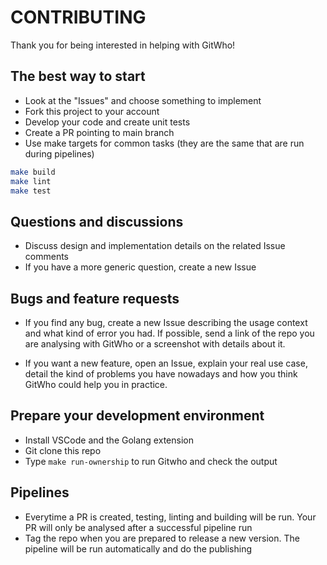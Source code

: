 # CONTRIBUTING

Thank you for being interested in helping with GitWho!

## The best way to start

- Look at the "Issues" and choose something to implement
- Fork this project to your account
- Develop your code and create unit tests
- Create a PR pointing to main branch
- Use make targets for common tasks (they are the same that are run during pipelines)

```sh
make build
make lint
make test
```

## Questions and discussions

- Discuss design and implementation details on the related Issue comments
- If you have a more generic question, create a new Issue

## Bugs and feature requests

- If you find any bug, create a new Issue describing the usage context and what kind of error you had. If possible, send a link of the repo you are analysing with GitWho or a screenshot with details about it.

- If you want a new feature, open an Issue, explain your real use case, detail the kind of problems you have nowadays and how you think GitWho could help you in practice.

## Prepare your development environment

- Install VSCode and the Golang extension
- Git clone this repo
- Type `make run-ownership` to run Gitwho and check the output

## Pipelines

- Everytime a PR is created, testing, linting and building will be run. Your PR will only be analysed after a successful pipeline run
- Tag the repo when you are prepared to release a new version. The pipeline will be run automatically and do the publishing

